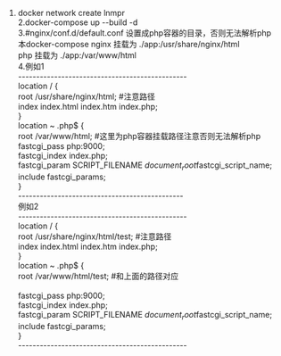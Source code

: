 1. docker network create lnmpr<br/> 
2.docker-compose up --build -d<br/>
3.#nginx/conf.d/default.conf 设置成php容器的目录，否则无法解析php<br/>
本docker-compose nginx 挂载为 ./app:/usr/share/nginx/html<br/>
php   挂载为 ./app:/var/www/html<br/>
4.例如1<br/>
-----------------------------------------------<br/>
location / {<br/>
	root   /usr/share/nginx/html; #注意路径<br/>
	index  index.html index.htm index.php;<br/>
}<br/>
location ~ \.php$ {<br/>
	root           /var/www/html; #这里为php容器挂载路径注意否则无法解析php<br/>
	fastcgi_pass   php:9000;<br/>
	fastcgi_index  index.php;<br/>
	fastcgi_param  SCRIPT_FILENAME  $document_root$fastcgi_script_name;<br/>
	include        fastcgi_params;<br/>
}<br/>
----------------------------------------------<br/>
例如2<br/>
-----------------------------------------------<br/>
location / {<br/>
        root   /usr/share/nginx/html/test; #注意路径<br/>
        index  index.html index.htm index.php;<br/>
}<br/>
location ~ \.php$ {<br/>
        root           /var/www/html/test; #和上面的路径对应<br/>    
        fastcgi_pass   php:9000;<br/>
        fastcgi_index  index.php;<br/>
        fastcgi_param  SCRIPT_FILENAME  $document_root$fastcgi_script_name;<br/>
        include        fastcgi_params;<br/>
}<br/>
-----------------------------------------------<br/>
